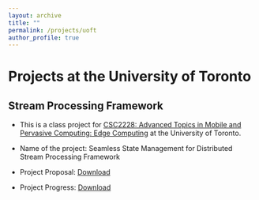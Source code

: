 ```yaml
---
layout: archive
title: ""
permalink: /projects/uoft
author_profile: true
---
```


# Projects at the University of Toronto

## Stream Processing Framework 

- This is a class project for [CSC2228: Advanced Topics in Mobile and Pervasive Computing: Edge Computing](http://www.cs.toronto.edu/~delara/courses/csc2228/) at the University of Toronto.

- Name of the project: Seamless State Management for Distributed Stream Processing Framework
- Project Proposal: <a href="../files/Project_Proposal___Edge.pdf">Download</a>
- Project Progress: <a href="../files/Project_Progress_Report___Edge.pdf">Download</a>